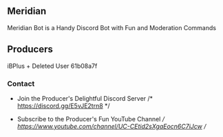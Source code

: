 ## Meridian
Meridian Bot is a Handy Discord Bot with Fun and Moderation Commands

## Producers

iBPlus
+
Deleted User 61b08a7f

### Contact

- Join the Producer's Delightful Discord Server /* https://discord.gg/E5vJE2trn8 */

- Subscribe to the Producer's Fun YouTube Channel */ https://www.youtube.com/channel/UC-CEtid2sXgaEocn6C7iJcw /*
